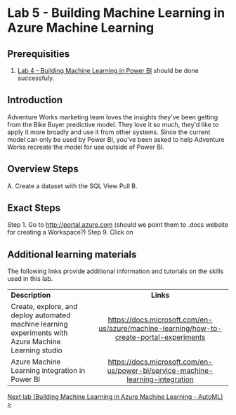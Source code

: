 # Lab 5 - Building Machine Learning in Azure Machine Learning

## Prerequisities

1. [Lab 4 - Building Machine Learning in Power BI](./04-PowerBIAutoML.md) should be done successfuly.

## Introduction

Adventure Works marketing team loves the insights they've been getting from the Bike Buyer predictive model.  They love it so much, they'd like to apply it more broadly and use it from other systems.  Since the current model can only be used by Power BI, you've been asked to help Adventure Works recreate the model for use outside of Power BI.

## Overview Steps

A. Create a dataset with the SQL View Pull 
B. 

## Exact Steps
Step 1. Go to http://portal.azure.com (should we point them to .docs website for creating a Workspace?)
Step 9. Click on 

## Additional learning materials

The following links provide additional information and tutorials on the skills used in this lab.

|                                                                   |                                                                                                         |
| ----------------------------------------------------------------- | :-----------------------------------------------------------------------------------------------------: |
| **Description**                                                   |                                                **Links**                                                |
| Create, explore, and deploy automated machine learning experiments with Azure Machine Learning studio                    |        <https://docs.microsoft.com/en-us/azure/machine-learning/how-to-create-portal-experiments>         |
| Azure Machine Learning integration in Power BI | <https://docs.microsoft.com/en-us/power-bi/service-machine-learning-integration> |

[Next lab (Building Machine Learning in Azure Machine Learning - AutoML) >](./05-AML-AutoML.md)
